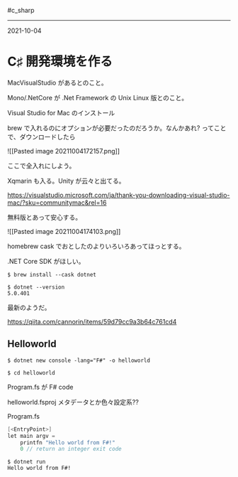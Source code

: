 #c_sharp

---
2021-10-04

# C♯ 開発環境を作る

MacVisualStudio があるとのこと。

Mono/.NetCore が .Net Framework の Unix Linux 版とのこと。

Visual Studio for Mac のインストール

brew で入れるのにオプションが必要だったのだろうか。なんかあれ? ってことで、ダウンロードしたら

![[Pasted image 20211004172157.png]]

ここで全入れにしよう。

Xqmarin も入る。Unity が云々と出てる。

https://visualstudio.microsoft.com/ja/thank-you-downloading-visual-studio-mac/?sku=communitymac&rel=16

無料版とあって安心する。

![[Pasted image 20211004174103.png]]

homebrew cask でおとしたのよりいろいろあってほっとする。

.NET Core SDK がほしい。

```shell
$ brew install --cask dotnet

$ dotnet --version
5.0.401
```

最新のようだ。

https://qiita.com/cannorin/items/59d79cc9a3b64c761cd4

## Helloworld

```shell
$ dotnet new console -lang="F#" -o helloworld

$ cd helloworld
```

Program.fs が F# code

helloworld.fsproj メタデータとか色々設定系??

Program.fs

```c
[<EntryPoint>]
let main argv =
    printfn "Hello world from F#!"
    0 // return an integer exit code
```

```shell
$ dotnet run
Hello world from F#!
```
